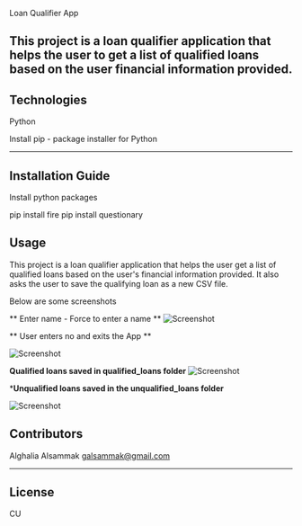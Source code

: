 Loan Qualifier App

This project is a loan qualifier application that helps the user to get a list of qualified loans based on the user financial information provided.
---

## Technologies

 Python

 Install pip - package installer for Python 

---
## Installation Guide

 Install python packages

 pip install fire
 pip install questionary


## Usage
This project is a loan qualifier application that helps the user get a list of qualified loans based on the user's financial information provided. It also asks the user to save the qualifying loan as a new CSV file.


Below are some screenshots

** Enter name - Force to enter a name **
![Screenshot](https://file%2B.vscode-resource.vscode-cdn.net/Users/macbook/Documents/GitHub/challenge_02/force_to%20_enter%20_filename.image.png?version%3D1682291651169)

** User enters no and exits the App **

![Screenshot](https://file%2B.vscode-resource.vscode-cdn.net/Users/macbook/Documents/GitHub/challenge_02/exit_dont_save_image.png)

**Qualified loans saved in qualified_loans folder**
![Screenshot](https://file%2B.vscode-resource.vscode-cdn.net/Users/macbook/Documents/GitHub/challenge_02/qualifed_loans_image.png?version%3D1682291755636)

***Unqualified loans saved in the unqualified_loans folder**

![Screenshot](https://file%2B.vscode-resource.vscode-cdn.net/Users/macbook/Documents/GitHub/challenge_02/unqualified_loan_image.png?version%3D1682291809709)

## Contributors

Alghalia Alsammak 
galsammak@gmail.com

---

## License
CU
